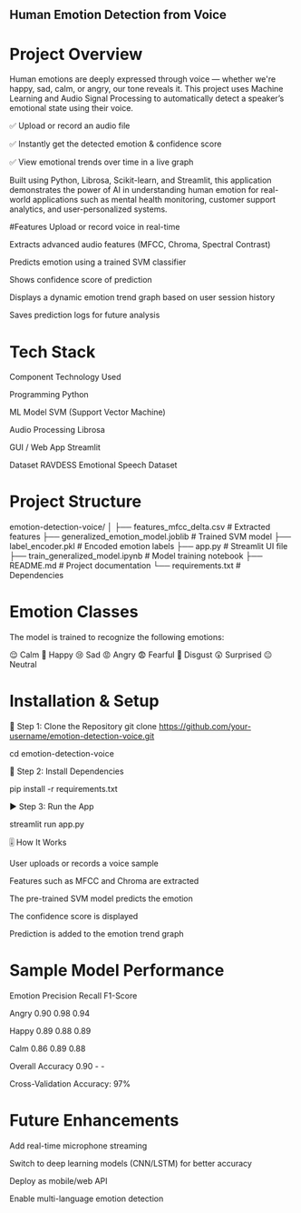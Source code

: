 ## Human Emotion Detection from Voice
# Project Overview

Human emotions are deeply expressed through voice — whether we're happy, sad, calm, or angry, our tone reveals it.
This project uses Machine Learning and Audio Signal Processing to automatically detect a speaker’s emotional state using their voice.

✅ Upload or record an audio file

✅ Instantly get the detected emotion & confidence score

✅ View emotional trends over time in a live graph

Built using Python, Librosa, Scikit-learn, and Streamlit, this application demonstrates the power of AI in understanding human emotion for real-world applications such as mental health monitoring, customer support analytics, and user-personalized systems.

#Features
Upload or record voice in real-time

Extracts advanced audio features (MFCC, Chroma, Spectral Contrast)

Predicts emotion using a trained SVM classifier

Shows confidence score of prediction

Displays a dynamic emotion trend graph based on user session history

Saves prediction logs for future analysis

# Tech Stack

Component	Technology Used

Programming	Python

ML Model	SVM (Support Vector Machine)

Audio Processing	Librosa

GUI / Web App	Streamlit

Dataset	RAVDESS Emotional Speech Dataset

# Project Structure

emotion-detection-voice/
│
├── features_mfcc_delta.csv          # Extracted features
├── generalized_emotion_model.joblib # Trained SVM model
├── label_encoder.pkl                # Encoded emotion labels
├── app.py                           # Streamlit UI file
├── train_generalized_model.ipynb    # Model training notebook
├── README.md                        # Project documentation
└── requirements.txt                 # Dependencies

# Emotion Classes

The model is trained to recognize the following emotions:

😌 Calm       🙂 Happy       😢 Sad       😡 Angry
😨 Fearful    🤢 Disgust     😲 Surprised 😐 Neutral

# Installation & Setup

🔰 Step 1: Clone the Repository
git clone https://github.com/your-username/emotion-detection-voice.git

cd emotion-detection-voice

🔧 Step 2: Install Dependencies

pip install -r requirements.txt

▶️ Step 3: Run the App

streamlit run app.py

🎚️ How It Works

User uploads or records a voice sample

Features such as MFCC and Chroma are extracted

The pre-trained SVM model predicts the emotion

The confidence score is displayed

Prediction is added to the emotion trend graph

# Sample Model Performance

Emotion	Precision	Recall	F1-Score

Angry	0.90	0.98	0.94

Happy	0.89	0.88	0.89

Calm	0.86	0.89	0.88

Overall Accuracy	0.90	-	-

Cross-Validation Accuracy: 97%

# Future Enhancements
Add real-time microphone streaming

Switch to deep learning models (CNN/LSTM) for better accuracy

Deploy as mobile/web API

Enable multi-language emotion detection


